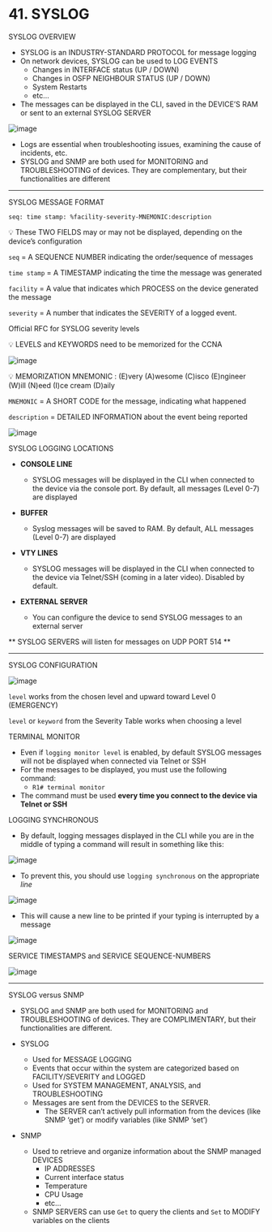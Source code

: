 # 41. SYSLOG

SYSLOG OVERVIEW

- SYSLOG is an INDUSTRY-STANDARD PROTOCOL for message logging
- On network devices, SYSLOG can be used to LOG EVENTS
    - Changes in INTERFACE status (UP / DOWN)
    - Changes in OSFP NEIGHBOUR STATUS (UP / DOWN)
    - System Restarts
    - etc…
- The messages can be displayed in the CLI, saved in the DEVICE’S RAM or sent to an external SYSLOG SERVER

 ![image](https://github.com/psaumur/CCNA/assets/106411237/44a405e5-6cb1-41e3-b408-470afcaccd7e)

- Logs are essential when troubleshooting issues, examining the cause of incidents, etc.
- SYSLOG and SNMP are both used for MONITORING and TROUBLESHOOTING of devices. They are complementary, but their functionalities are different

---

SYSLOG MESSAGE FORMAT

`seq: time stamp: %facility-severity-MNEMONIC:description`

💡 These TWO FIELDS may or may not be displayed, depending on the device’s configuration


`seq` = A SEQUENCE NUMBER indicating the order/sequence of messages

`time stamp` = A TIMESTAMP indicating the time the message was generated

`facility` = A value that indicates which PROCESS on the device generated the message

`severity` = A number that indicates the SEVERITY of a logged event.

Official RFC for SYSLOG severity levels

💡 LEVELS and KEYWORDS need to be memorized for the CCNA


![image](https://github.com/psaumur/CCNA/assets/106411237/9ce46c98-a2b8-462b-ac6f-9bf13bfb3a99)

💡 MEMORIZATION MNEMONIC : 
(E)very (A)wesome (C)isco (E)ngineer (W)ill (N)eed (I)ce cream (D)aily


`MNEMONIC` = A SHORT CODE for the message, indicating what happened

`description` = DETAILED INFORMATION about the event being reported

![image](https://github.com/psaumur/CCNA/assets/106411237/35413630-9194-4e63-8600-5847153e210e)

SYSLOG LOGGING LOCATIONS

- **CONSOLE LINE**
    - SYSLOG messages will be displayed in the CLI when connected to the device via the console port. By default, all messages (Level 0-7) are displayed
- **BUFFER**
    - Syslog messages will be saved to RAM. By default, ALL messages (Level 0-7) are displayed
- **VTY LINES**
    - SYSLOG messages will be displayed in the CLI when connected to the device via Telnet/SSH (coming in a later video). Disabled by default.

- **EXTERNAL SERVER**
    - You can configure the device to send SYSLOG messages to an external server

** SYSLOG SERVERS will listen for messages on UDP PORT 514 **

---

SYSLOG CONFIGURATION

![image](https://github.com/psaumur/CCNA/assets/106411237/a5321bcf-d149-4a3d-82a2-197426cf484a)

`level` works from the chosen level and upward toward Level 0 (EMERGENCY)

`level` or `keyword` from the Severity Table works when choosing a level

TERMINAL MONITOR

- Even if `logging monitor level` is enabled, by default SYSLOG messages will not be displayed when connected via Telnet or SSH
- For the messages to be displayed, you must use the following command:
    - `R1# terminal monitor`
- The command must be used **every time you connect to the device via Telnet or SSH**

LOGGING SYNCHRONOUS

- By default, logging messages displayed in the CLI while you are in the middle of typing a command will result in something like this:

![image](https://github.com/psaumur/CCNA/assets/106411237/bf0ed51a-c8b4-4c96-806a-ba90f829edd0)

- To prevent this, you should use `logging synchronous` on the appropriate *line*

![image](https://github.com/psaumur/CCNA/assets/106411237/350b34e5-8c87-417a-9e8d-fee7d3e57814)

- This will cause a new line to be printed if your typing is interrupted by a message

![image](https://github.com/psaumur/CCNA/assets/106411237/09acecd5-b25b-4585-80da-950d69e284ad)

SERVICE TIMESTAMPS and SERVICE SEQUENCE-NUMBERS

![image](https://github.com/psaumur/CCNA/assets/106411237/e1f9a979-eb27-47a7-af19-6496c74a4476)

---

SYSLOG versus SNMP

- SYSLOG and SNMP are both used for MONITORING and TROUBLESHOOTING of devices. They are COMPLIMENTARY, but their functionalities are different.

- SYSLOG
    - Used for MESSAGE LOGGING
    - Events that occur within the system are categorized based on FACILITY/SEVERITY and LOGGED
    - Used for SYSTEM MANAGEMENT, ANALYSIS, and TROUBLESHOOTING
    - Messages are sent from the DEVICES to the SERVER.
        - The SERVER can’t actively pull information from the devices (like SNMP ‘get’) or modify variables (like SNMP ‘set’)
- SNMP
    - Used to retrieve and organize information about the SNMP managed DEVICES
        - IP ADDRESSES
        - Current interface status
        - Temperature
        - CPU Usage
        - etc…
    - SNMP SERVERS can use `Get` to query the clients and `Set` to MODIFY variables on the clients
